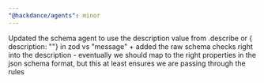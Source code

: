 ```yaml
---
"@hackdance/agents": minor
---
```


Updated the schema agent to use the description value from .describe or { description: ""} in zod vs "message" + added the raw schema checks right into the description - eventually we should map to the right properties in the json schema format, but this at least ensures we are passing through the rules
